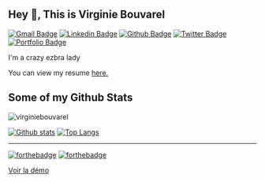 



## Hey 👋, This is Virginie Bouvarel
[![Gmail Badge](https://img.shields.io/badge/-vbouvarel@lilo.org-c14438?style=flat&logo=Gmail&logoColor=white&link=mailto:vbouvarel@lilo.org)](mailto:vbouvarel@lilo.org) 
[![Linkedin Badge](https://img.shields.io/badge/-vbouvarel@lilo.org-0072b1?style=flat&logo=Linkedin&logoColor=white&link=https://www.linkedin.com/in/vbouvarel@lilo.org/)](https://www.linkedin.com/in/vbouvarel@lilo.org/) [![Github Badge](https://img.shields.io/badge/-virginiebouvarel-grey?style=flat&logo=github&logoColor=white&link=https://github.com/virginiebouvarel/)](https://www.github.com/virginiebouvarel/) [![Twitter Badge](https://img.shields.io/badge/-vbouvarel@lilo.org-00acee?style=flat&logo=twitter&logoColor=white&link=https://twitter.com/vbouvarel@lilo.org/)](https://www.twitter.com/vbouvarel@lilo.org/) [![Portfolio Badge](https://img.shields.io/badge/portfolio-web-blue?style=flat&link=vbouvarel@lilo.org/)](vbouvarel@lilo.org/) <p align='left'>I'm a crazy ezbra lady</p><p align='left'> You can view my resume <a href='vbouvarel@lilo.org ' target=_blank><u>here</u>.</a></p>

## Some of my Github Stats
<p align=left> <img src=https://komarev.com/ghpvc/?username=virginiebouvarel alt=virginiebouvarel /> </p>

[![Github stats](https://github-readme-stats.vercel.app/api?username=virginiebouvarel&show_icons=true&include_all_commits=true&theme=tokyonight)](https://github.com/virginiebouvarel/github-readme-stats)
[![Top Langs](https://github-readme-stats.vercel.app/api/top-langs/?username=virginiebouvarel&layout=compact)](https://github.com/virginiebouvarel/github-readme-stats)



___

[![forthebadge](http://forthebadge.com/images/badges/built-with-love.svg)](http://forthebadge.com) [![forthebadge](https://forthebadge.com/images/badges/powered-by-coffee.svg)](https://forthebadge.com)



[Voir la démo](https://virginiebouvarel.github.io/sass-sandbox/dist/)


